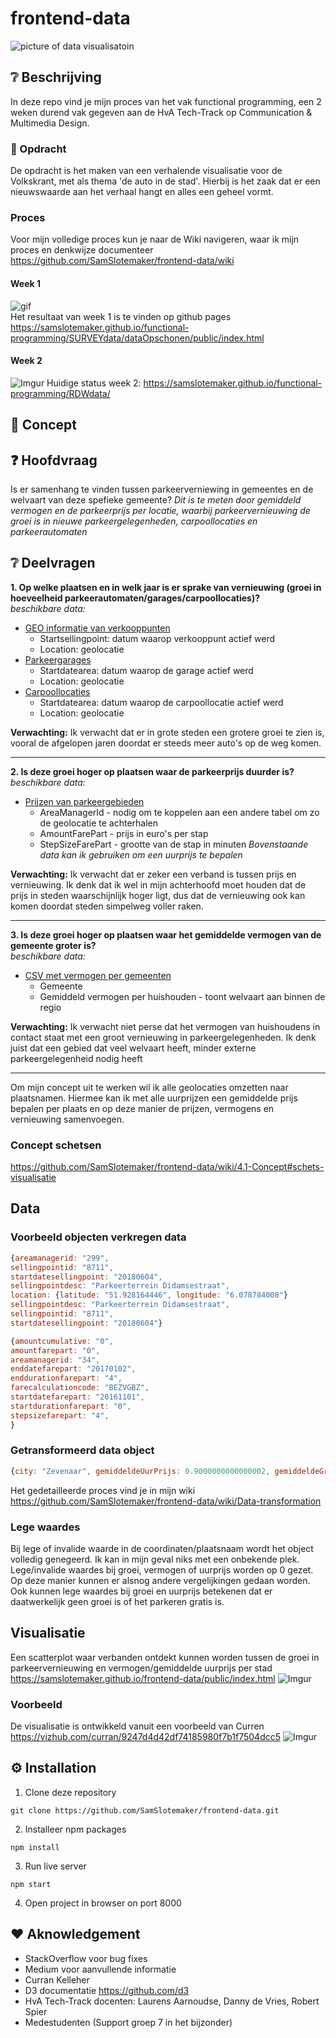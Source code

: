 # frontend-data
![picture of data visualisatoin](https://i.pinimg.com/originals/2e/e6/99/2ee6998e34c3e2eff7b894c66cfc5267.jpg)

## :grey_question: Beschrijving
In deze repo vind je mijn proces van het vak functional programming, een 2 weken durend vak gegeven aan de HvA Tech-Track op Communication & Multimedia Design.

### :red_car:  Opdracht 
De opdracht is het maken van een verhalende visualisatie voor de Volkskrant, met als thema 'de auto in de stad'. Hierbij is het zaak dat er een nieuwswaarde aan het verhaal hangt en alles een geheel vormt. 

### Proces
Voor mijn volledige proces kun je naar de Wiki navigeren, waar ik mijn proces en denkwijze documenteer
https://github.com/SamSlotemaker/frontend-data/wiki

#### Week 1
![gif](public/style/images/colors.gif)     
Het resultaat van week 1 is te vinden op github pages
https://samslotemaker.github.io/functional-programming/SURVEYdata/dataOpschonen/public/index.html

#### Week 2
![Imgur](https://imgur.com/aNpveBh.png)
Huidige status week 2:
https://samslotemaker.github.io/functional-programming/RDWdata/


## :pencil: Concept 

## ❓ Hoofdvraag
Is er samenhang te vinden tussen parkeerverniewing in gemeentes en de welvaart van deze spefieke gemeente?
_Dit is te meten door gemiddeld vermogen en de parkeerprijs per locatie, waarbij parkeervernieuwing de groei is in nieuwe parkeergelegenheden, carpoollocaties en parkeerautomaten_

## ❔ Deelvragen
**1. Op welke plaatsen en in welk jaar is er sprake van vernieuwing (groei in hoeveelheid parkeerautomaten/garages/carpoollocaties)?**    
_beschikbare data:_
* [GEO informatie van verkooppunten](https://opendata.rdw.nl/Parkeren/Open-Data-Parkeren-GEO-VERKOOPPUNT/cgqw-pfbp/data)
   * Startsellingpoint: datum waarop verkooppunt actief werd
   * Location: geolocatie
* [Parkeergarages](https://opendata.rdw.nl/Parkeren/GEO-Parkeer-Garages/t5pc-eb34/data)
   * Startdatearea: datum waarop de garage actief werd
   * Location: geolocatie
* [Carpoollocaties](https://opendata.rdw.nl/Parkeren/GEO-Carpool/9c54-cmfx/data)
   * Startdatearea: datum waarop de carpoollocatie actief werd
   * Location: geolocatie

**Verwachting:** Ik verwacht dat er in grote steden een grotere groei te zien is, vooral de afgelopen jaren doordat er steeds meer auto's op de weg komen. 
***

**2. Is deze groei hoger op plaatsen waar de parkeerprijs duurder is?**    
_beschikbare data:_
* [Prijzen van parkeergebieden](https://opendata.rdw.nl/Parkeren/Open-Data-Parkeren-TARIEFDEEL/534e-5vdg/data)
    * AreaManagerId - nodig om te koppelen aan een andere tabel om zo de geolocatie te achterhalen
    * AmountFarePart - prijs in euro's per stap
    * StepSizeFarePart - grootte van de stap in minuten
_Bovenstaande data kan ik gebruiken om een uurprijs te bepalen_

**Verwachting:** Ik verwacht dat er zeker een verband is tussen prijs en vernieuwing. Ik denk dat ik wel in mijn achterhoofd moet houden dat de prijs in steden waarschijnlijk hoger ligt, dus dat de vernieuwing ook kan komen doordat steden simpelweg voller raken.
***

**3. Is deze groei hoger op plaatsen waar het gemiddelde vermogen van de gemeente groter is?**    
_beschikbare data:_     
* [CSV met vermogen per gemeenten](https://www.cbs.nl/nl-nl/nieuws/2019/47/vermogen-van-huishoudens-opnieuw-gestegen)
   * Gemeente
   * Gemiddeld vermogen per huishouden - toont welvaart aan binnen de regio

**Verwachting:** Ik verwacht niet perse dat het vermogen van huishoudens in contact staat met een groot vernieuwing in parkeergelegenheden. Ik denk juist dat een gebied dat veel welvaart heeft, minder externe parkeergelegenheid nodig heeft
***

Om mijn concept uit te werken wil ik alle geolocaties omzetten naar plaatsnamen. Hiermee kan ik met alle uurprijzen een gemiddelde prijs bepalen per plaats en op deze manier de prijzen, vermogens en vernieuwing samenvoegen.

### Concept schetsen
https://github.com/SamSlotemaker/frontend-data/wiki/4.1-Concept#schets-visualisatie

## Data
### Voorbeeld objecten verkregen data
```js
{areamanagerid: "299",
sellingpointid: "8711",
startdatesellingpoint: "20180604", 
sellingpointdesc: "Parkeerterrein Didamsestraat", 
location: {latitude: "51.928164446", longitude: "6.078784008"}
sellingpointdesc: "Parkeerterrein Didamsestraat",
sellingpointid: "8711",
startdatesellingpoint: "20180604"}
```

```js
{amountcumulative: "0",
amountfarepart: "0",
areamanagerid: "34",
enddatefarepart: "20170102",
enddurationfarepart: "4",
farecalculationcode: "BEZVGBZ",
startdatefarepart: "20161101",
startdurationfarepart: "0",
stepsizefarepart: "4",
}
```

### Getransformeerd data object
```js
{city: "Zevenaar", gemiddeldeUurPrijs: 0.9000000000000002, gemiddeldeGroeiPerJaar: 16, vermogen: 34.8}
```
Het gedetailleerde proces vind je in mijn wiki
https://github.com/SamSlotemaker/frontend-data/wiki/Data-transformation

### Lege waardes
Bij lege of invalide waarde in de coordinaten/plaatsnaam wordt het object volledig genegeerd. Ik kan in mijn geval niks met een onbekende plek. 
Lege/invalide waardes bij groei, vermogen of uurprijs worden op 0 gezet. Op deze manier kunnen er alsnog andere vergelijkingen gedaan worden. Ook kunnen lege waardes bij groei en uurprijs betekenen dat er daatwerkelijk geen groei is of het parkeren gratis is. 

## Visualisatie
Een scatterplot waar verbanden ontdekt kunnen worden tussen de groei in parkeervernieuwing en vermogen/gemiddelde uurprijs per stad
https://samslotemaker.github.io/frontend-data/public/index.html
![Imgur](https://imgur.com/L9JMv3Y.png)

### Voorbeeld
De visualisatie is ontwikkeld vanuit een voorbeeld van Curren
https://vizhub.com/curran/9247d4d42df74185980f7b1f7504dcc5
![Imgur](https://imgur.com/PyTIbyw.png)
## :gear: Installation
1. Clone deze repository
```
git clone https://github.com/SamSlotemaker/frontend-data.git
```
2. Installeer npm packages
```
npm install
```
3. Run live server
```
npm start
```
4. Open project in browser on port 8000


## :heart: Aknowledgement
* StackOverflow voor bug fixes
* Medium voor aanvullende informatie
* Curran Kelleher
* D3 documentatie https://github.com/d3
* HvA Tech-Track docenten: Laurens Aarnoudse, Danny de Vries, Robert Spier
* Medestudenten (Support groep 7 in het bijzonder)
